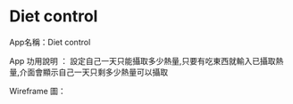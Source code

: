 # Diet control

App名稱：Diet control

App 功用說明 ： 設定自己一天只能攝取多少熱量,只要有吃東西就輸入已攝取熱量,介面會顯示自己一天只剩多少熱量可以攝取

Wireframe 圖： 
